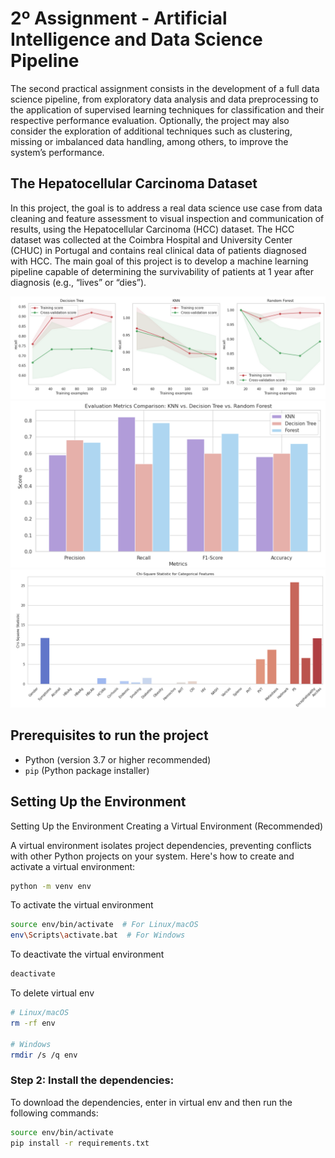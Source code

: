 # 2º Assignment - Artificial Intelligence and Data Science Pipeline 

The second practical assignment consists in the development of a full data science pipeline, from exploratory
data analysis and data preprocessing to the application of supervised learning techniques for classification and
their respective performance evaluation. Optionally, the project may also consider the exploration of additional
techniques such as clustering, missing or imbalanced data handling, among others, to improve the system’s
performance.

## The Hepatocellular Carcinoma Dataset
In this project, the goal is to address a real data science use case from data cleaning and feature assessment to
visual inspection and communication of results, using the Hepatocellular Carcinoma (HCC) dataset. The HCC
dataset was collected at the Coimbra Hospital and University Center (CHUC) in Portugal and contains real
clinical data of patients diagnosed with HCC. The main goal of this project is to develop a machine learning
pipeline capable of determining the survivability of patients at 1 year after diagnosis (e.g., “lives” or “dies”).

<img src='assets/image.png'>
<img src='assets/image2.png'>
<img src='assets/image3.png'>




## Prerequisites to run the project
- Python (version 3.7 or higher recommended)
- `pip` (Python package installer)

## Setting Up the Environment
Setting Up the Environment
Creating a Virtual Environment (Recommended)

A virtual environment isolates project dependencies, preventing conflicts with other Python projects on your system. Here's how to create and activate a virtual environment:

```sh
python -m venv env
```

To activate the virtual environment
```sh
source env/bin/activate  # For Linux/macOS
env\Scripts\activate.bat  # For Windows
```

To deactivate the virtual environment
```sh
deactivate
```

To delete virtual env
```sh
# Linux/macOS
rm -rf env

# Windows
rmdir /s /q env
```

### Step 2: Install the dependencies:

To download the dependencies, enter in virtual env and then run the following commands:

```sh
source env/bin/activate
pip install -r requirements.txt